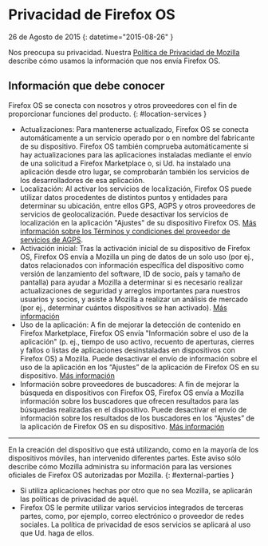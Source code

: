 ﻿# Privacidad de Firefox OS

26 de Agosto de 2015
{: datetime="2015-08-26" }

Nos preocupa su privacidad. Nuestra [Política de Privacidad de Mozilla](https://www.mozilla.org/privacy/) describe cómo usamos la información que nos envía Firefox OS.

## Información que debe conocer

Firefox OS se conecta con nosotros y otros proveedores con el fin de proporcionar funciones del producto.
{: #location-services }

* Actualizaciones: Para mantenerse actualizado, Firefox OS se conecta automáticamente a un servicio operado por o en nombre del fabricante de su dispositivo. Firefox OS también comprueba automáticamente si hay actualizaciones para las aplicaciones instaladas mediante el envío de una solicitud a Firefox Marketplace o, si Ud. ha instalado una aplicación desde otro lugar, se comprobarán también los servicios de los desarrolladores de esa aplicación.
* Localización: Al activar los servicios de localización, Firefox OS puede utilizar datos procedentes de distintos puntos y entidades para determinar su ubicación, entre ellos GPS, AGPS y otros proveedores de servicios de geolocalización. Puede desactivar los servicios de localización en la aplicación "Ajustes" de su dispositivo Firefox OS. [Más información sobre los Términos y condiciones del proveedor de servicios de AGPS](https://wiki.mozilla.org/Firefox_OS/AGPS_service_provider_terms).
* Activación inicial: Tras la activación inicial de su dispositivo de Firefox OS, Firefox OS envía a Mozilla un ping de datos de un solo uso (por ej., datos relacionados con información específica del dispositivo como versión de lanzamiento del software, ID de socio, país y tamaño de pantalla) para ayudar a Mozilla a determinar si es necesario realizar actualizaciones de seguridad y arreglos importantes para nuestros usuarios y socios, y asiste a Mozilla a realizar un análisis de mercado (por ej., determinar cuántos dispositivos se han activado). [Más información](https://wiki.mozilla.org/Firefox_OS/Metrics/activationping)
* Uso de la aplicación: A fin de mejorar la detección de contenido en Firefox Marketplace, Firefox OS envía "Información sobre el uso de la aplicación" (p. ej., tiempo de uso activo, recuento de aperturas, cierres y fallos o listas de aplicaciones desinstaladas en dispositivos con Firefox OS) a Mozilla. Puede desactivar el envío de información sobre el uso de la aplicación en los “Ajustes” de la aplicación de Firefox OS en su dispositivo. [Más información](https://wiki.mozilla.org/FirefoxOS/Metrics/App_Usage)
* Información sobre proveedores de buscadores: A fin de mejorar la búsqueda en dispositivos con Firefox OS, Firefox OS envía a Mozilla información sobre los buscadores que ofrecen resultados para las búsquedas realizadas en el dispositivo. Puede desactivar el envío de información sobre los resultados de los buscadores en los “Ajustes” de la aplicación de Firefox OS en su dispositivo. [Más información](https://wiki.mozilla.org/FirefoxOS/Metrics/App_Usage)

---------------------------------------

En la creación del dispositivo que está utilizando, como en la mayoría de los dispositivos móviles, han intervenido diferentes partes. Este aviso sólo describe cómo Mozilla administra su información para las versiones oficiales de Firefox OS autorizadas por Mozilla.
{: #external-parties }

* Si utiliza aplicaciones hechas por otro que no sea Mozilla, se aplicarán las políticas de privacidad de aquél.
* Firefox OS le permite utilizar varios servicios integrados de terceras partes, como, por ejemplo, correo electrónico o proveedor de redes sociales. La política de privacidad de esos servicios se aplicará al uso que Ud. haga de ellos.
